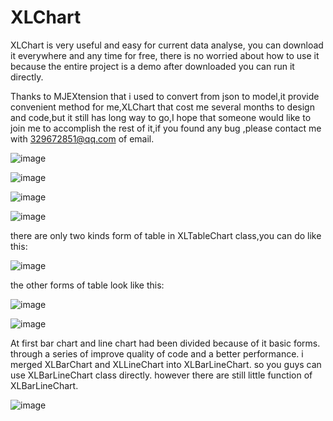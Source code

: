 # XLChart
XLChart is very useful and easy for current data analyse, you can download it everywhere and any time for free, there is no worried  about how to use it because the entire project is a demo after downloaded you can run it directly.

Thanks to MJEXtension that i used to convert from json to model,it provide convenient method for me,XLChart that cost me several months to design and code,but it still has long way to go,I hope that someone would like to join me to accomplish the rest of it,if you found any bug ,please contact me with 329672851@qq.com of email.

![image](https://github.com/aimsgmiss/XLChart/blob/master/XLChartClient/ScreenShots/XLPieChart.gif)

![image](https://github.com/aimsgmiss/XLChart/blob/master/XLChartClient/ScreenShots/XLQuadrantChart.gif)

![image](https://github.com/aimsgmiss/XLChart/blob/master/XLChartClient/ScreenShots/XLBarUpChart.gif)

![image](https://github.com/aimsgmiss/XLChart/blob/master/XLChartClient/ScreenShots/XLBarRightChart.gif)

 there are only two kinds form of table in XLTableChart class,you can do like this:
 
![image](https://github.com/aimsgmiss/XLChart/blob/master/XLChartClient/ScreenShots/XLTableNormalChart.gif)

the other forms of table look like this:

![image](https://github.com/aimsgmiss/XLChart/blob/master/XLChartClient/ScreenShots/XLTableChart.gif)

![image](https://github.com/aimsgmiss/XLChart/blob/master/XLChartClient/ScreenShots/XLRadarChart.gif)

At first bar chart and line chart had been divided because of it basic forms. through a series of improve quality of code and 
a better performance. i merged XLBarChart and XLLineChart into XLBarLineChart. so you guys can use XLBarLineChart class directly. however there are still little function of XLBarLineChart.

![image](https://github.com/aimsgmiss/XLChart/blob/master/XLChartClient/ScreenShots/XLBarLineChart.gif)


